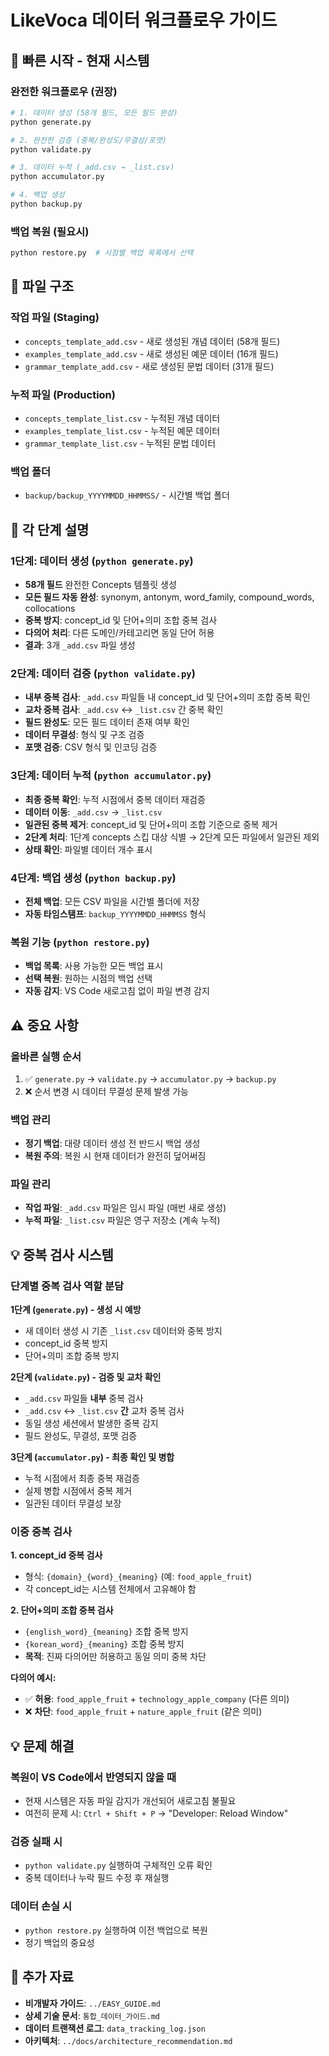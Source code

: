 # LikeVoca 데이터 워크플로우 가이드

## 🚀 빠른 시작 - 현재 시스템

### 완전한 워크플로우 (권장)
```bash
# 1. 데이터 생성 (58개 필드, 모든 필드 완성)
python generate.py

# 2. 완전한 검증 (중복/완성도/무결성/포맷)
python validate.py

# 3. 데이터 누적 (_add.csv → _list.csv)
python accumulator.py

# 4. 백업 생성
python backup.py
```

### 백업 복원 (필요시)
```bash
python restore.py  # 시점별 백업 목록에서 선택
```

## 📁 파일 구조

### 작업 파일 (Staging)
- `concepts_template_add.csv` - 새로 생성된 개념 데이터 (58개 필드)
- `examples_template_add.csv` - 새로 생성된 예문 데이터 (16개 필드)
- `grammar_template_add.csv` - 새로 생성된 문법 데이터 (31개 필드)

### 누적 파일 (Production)
- `concepts_template_list.csv` - 누적된 개념 데이터
- `examples_template_list.csv` - 누적된 예문 데이터
- `grammar_template_list.csv` - 누적된 문법 데이터

### 백업 폴더
- `backup/backup_YYYYMMDD_HHMMSS/` - 시간별 백업 폴더

## 🔧 각 단계 설명

### 1단계: 데이터 생성 (`python generate.py`)
- **58개 필드** 완전한 Concepts 템플릿 생성
- **모든 필드 자동 완성**: synonym, antonym, word_family, compound_words, collocations
- **중복 방지**: concept_id 및 단어+의미 조합 중복 검사
- **다의어 처리**: 다른 도메인/카테고리면 동일 단어 허용
- **결과**: 3개 `_add.csv` 파일 생성

### 2단계: 데이터 검증 (`python validate.py`)
- **내부 중복 검사**: `_add.csv` 파일들 내 concept_id 및 단어+의미 조합 중복 확인
- **교차 중복 검사**: `_add.csv` ↔ `_list.csv` 간 중복 확인
- **필드 완성도**: 모든 필드 데이터 존재 여부 확인
- **데이터 무결성**: 형식 및 구조 검증
- **포맷 검증**: CSV 형식 및 인코딩 검증

### 3단계: 데이터 누적 (`python accumulator.py`)
- **최종 중복 확인**: 누적 시점에서 중복 데이터 재검증
- **데이터 이동**: `_add.csv` → `_list.csv`
- **일관된 중복 제거**: concept_id 및 단어+의미 조합 기준으로 중복 제거
- **2단계 처리**: 1단계 concepts 스킵 대상 식별 → 2단계 모든 파일에서 일관된 제외
- **상태 확인**: 파일별 데이터 개수 표시

### 4단계: 백업 생성 (`python backup.py`)
- **전체 백업**: 모든 CSV 파일을 시간별 폴더에 저장
- **자동 타임스탬프**: `backup_YYYYMMDD_HHMMSS` 형식

### 복원 기능 (`python restore.py`)
- **백업 목록**: 사용 가능한 모든 백업 표시
- **선택 복원**: 원하는 시점의 백업 선택
- **자동 감지**: VS Code 새로고침 없이 파일 변경 감지

## ⚠️ 중요 사항

### 올바른 실행 순서
1. ✅ `generate.py` → `validate.py` → `accumulator.py` → `backup.py`
2. ❌ 순서 변경 시 데이터 무결성 문제 발생 가능

### 백업 관리
- **정기 백업**: 대량 데이터 생성 전 반드시 백업 생성
- **복원 주의**: 복원 시 현재 데이터가 완전히 덮어써짐

### 파일 관리
- **작업 파일**: `_add.csv` 파일은 임시 파일 (매번 새로 생성)
- **누적 파일**: `_list.csv` 파일은 영구 저장소 (계속 누적)

## 💡 중복 검사 시스템

### 단계별 중복 검사 역할 분담

**1단계 (`generate.py`) - 생성 시 예방**
- 새 데이터 생성 시 기존 `_list.csv` 데이터와 중복 방지
- concept_id 중복 방지
- 단어+의미 조합 중복 방지

**2단계 (`validate.py`) - 검증 및 교차 확인**
- `_add.csv` 파일들 **내부** 중복 검사
- `_add.csv` ↔ `_list.csv` **간** 교차 중복 검사
- 동일 생성 세션에서 발생한 중복 감지
- 필드 완성도, 무결성, 포맷 검증

**3단계 (`accumulator.py`) - 최종 확인 및 병합**
- 누적 시점에서 최종 중복 재검증
- 실제 병합 시점에서 중복 제거
- 일관된 데이터 무결성 보장

### 이중 중복 검사

**1. concept_id 중복 검사**
- 형식: `{domain}_{word}_{meaning}` (예: `food_apple_fruit`)
- 각 concept_id는 시스템 전체에서 고유해야 함

**2. 단어+의미 조합 중복 검사**
- `{english_word}_{meaning}` 조합 중복 방지
- `{korean_word}_{meaning}` 조합 중복 방지
- **목적**: 진짜 다의어만 허용하고 동일 의미 중복 차단

**다의어 예시:**
- ✅ **허용**: `food_apple_fruit` + `technology_apple_company` (다른 의미)
- ❌ **차단**: `food_apple_fruit` + `nature_apple_fruit` (같은 의미)

## 💡 문제 해결

### 복원이 VS Code에서 반영되지 않을 때
- 현재 시스템은 자동 파일 감지가 개선되어 새로고침 불필요
- 여전히 문제 시: `Ctrl + Shift + P` → "Developer: Reload Window"

### 검증 실패 시
- `python validate.py` 실행하여 구체적인 오류 확인
- 중복 데이터나 누락 필드 수정 후 재실행

### 데이터 손실 시
- `python restore.py` 실행하여 이전 백업으로 복원
- 정기 백업의 중요성

## 🔗 추가 자료

- **비개발자 가이드**: `../EASY_GUIDE.md`
- **상세 기술 문서**: `통합_데이터_가이드.md`
- **데이터 트랜잭션 로그**: `data_tracking_log.json`
- **아키텍처**: `../docs/architecture_recommendation.md`
